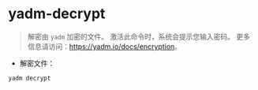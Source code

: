 # yadm-decrypt

> 解密由 `yadm` 加密的文件。
> 激活此命令时，系统会提示您输入密码。
> 更多信息请访问：<https://yadm.io/docs/encryption>。

- 解密文件：

`yadm decrypt`